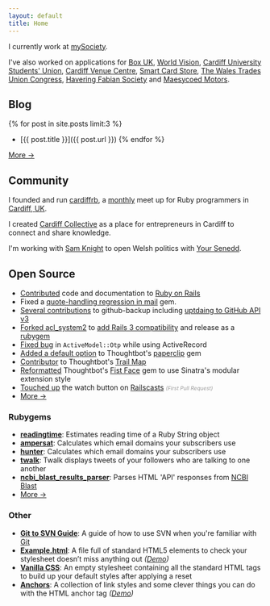 ```yaml
---
layout: default
title: Home
---
```


I currently work at [mySociety](http://www.mysociety.org).

I've also worked on applications for [Box UK](http://www.boxuk.com), [World Vision](http://www.worldvisionmicro.org), [Cardiff University Students' Union](http://cardiffstudents.com), [Cardiff Venue Centre](http://cardiffvenuecentre.com), [Smart Card Store](http://smartcardstore.co.uk), [The Wales Trades Union Congress](http://standupforabetterway.org), [Havering Fabian Society](http://haveringfabians.org.uk) and [Maesycoed Motors](http://maesycoedmotors.co.uk).

## Blog

{% for post in site.posts limit:3 %}
- [{{ post.title }}]({{ post.url }})
{% endfor %}

[More &rarr;](/blog)

## Community

I founded and run [cardiffrb](http://cardiffrb.com), a [monthly](http://lanyrd.com/profile/cardiffrb/future) meet up for Ruby programmers in [Cardiff, UK](http://goo.gl/maps/5VuC8).

I created [Cardiff Collective](http://collective.cardiffstart.com) as a place for entrepreneurs in Cardiff to connect and share knowledge.

I'm working with [Sam Knight](http://samknight.co.uk) to open Welsh politics with [Your Senedd](http://www.yoursenedd.com).

## Open Source

- [Contributed](http://contributors.rubyonrails.org/contributors/gareth-rees/commits) code and documentation to [Ruby on Rails](http://rubyonrails.org)
- Fixed a [quote-handling regression in mail](https://github.com/mikel/mail/pull/1023) gem.
- [Several contributions](https://github.com/ddollar/github-backup/commits?author=garethrees) to github-backup including [uptdaing to GitHub API v3](https://github.com/ddollar/github-backup/pull/8)
- [Forked acl_system2](https://github.com/boxuk/acl_system2) to [add Rails 3 compatibility](https://github.com/boxuk/acl_system2/pull/5) and release as a [rubygem](https://rubygems.org/gems/acl_system2)
- [Fixed bug](https://github.com/heapsource/active_model_otp/pull/27) in `ActiveModel::Otp` while using ActiveRecord
- [Added a default option](https://github.com/thoughtbot/paperclip/pull/1061) to Thoughtbot's [paperclip](https://github.com/thoughtbot/paperclip) gem
- [Contributor](https://github.com/thoughtbot/trail-map/graphs/contributors) to Thoughtbot's [Trail Map](https://github.com/thoughtbot/trail-map)
- [Reformatted](https://github.com/thoughtbot/fistface/pull/2) Thoughtbot's [Fist Face](https://github.com/thoughtbot/fistface) gem to use Sinatra's modular extension style
- [Touched up](https://github.com/ryanb/railscasts/pull/10) the watch button on [Railscasts](http://railscasts.com) <span style="color: #999; font-size: 0.75em; font-style: italic;">(First Pull Request)</span>
- [More &rarr;](https://github.com/garethrees?tab=contributions&period=monthly)

### Rubygems

- [**readingtime**](http://rubygems.org/gems/readingtime): Estimates reading time of a Ruby String object
- [**ampersat**](http://rubygems.org/gems/ampersat): Calculates which email domains your subscribers use
- [**hunter**](http://rubygems.org/gems/hunter): Calculates which email domains your subscribers use
- [**twalk**](http://rubygems.org/gems/twalk): Twalk displays tweets of your followers who are talking to one another
- [**ncbi_blast_results_parser**](https://rubygems.org/gems/ncbi_blast_results_parser): Parses HTML 'API' responses from [NCBI Blast](http://blast.ncbi.nlm.nih.gov/Blast.cgi)
- [More &rarr;](http://rubygems.org/profiles/garethrees) 

### Other

- [**Git to SVN Guide**](https://github.com/garethrees/git-to-svn-guide): A guide of how to use SVN when you're familiar with [Git](http://git-scm.org)
- [**Example.html**](http://github.com/garethrees/example.html): A file full of standard HTML5 elements to check your stylesheet doesn’t miss anything out _([Demo](http://garethrees.github.com/example.html))_
- [**Vanilla CSS**](http://github.com/garethrees/vanillacss): An empty stylesheet containing all the standard HTML tags to build up your default styles after applying a reset
- [**Anchors**](http://github.com/garethrees/anchors): A collection of link styles and some clever things you can do with the HTML anchor tag _([Demo](http://garethrees.github.com/anchors))_

